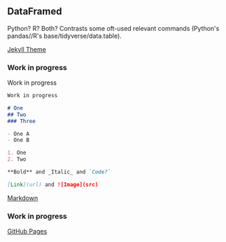 ## DataFramed

Python? R? Both?
Contrasts some oft-used relevant commands (Python's pandas//R's base/tidyverse/data.table).

[Jekyll Theme](https://jekyllrb.com/)

### Work in progress

Work in progress

```markdown
Work in progress

# One
## Two
### Three

- One A
- One B

1. One
2. Two

**Bold** and _Italic_ and `Code?`

[Link](url) and ![Image](src)
```

[Markdown](https://guides.github.com/features/mastering-markdown/)

### Work in progress

[GitHub Pages](https://help.github.com/categories/github-pages-basics/)
